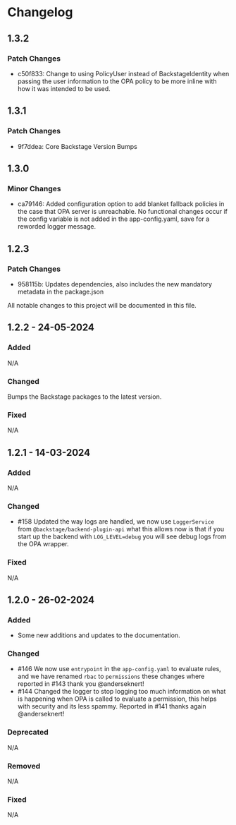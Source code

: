 # Changelog

## 1.3.2

### Patch Changes

- c50f833: Change to using PolicyUser instead of BackstageIdentity when passing the user information to the OPA policy to be more inline with how it was intended to be used.

## 1.3.1

### Patch Changes

- 9f7ddea: Core Backstage Version Bumps

## 1.3.0

### Minor Changes

- ca79146: Added configuration option to add blanket fallback policies in the case that OPA server is unreachable. No functional changes occur if the config variable is not added in the app-config.yaml, save for a reworded logger message.

## 1.2.3

### Patch Changes

- 958115b: Updates dependencies, also includes the new mandatory metadata in the package.json

All notable changes to this project will be documented in this file.

## 1.2.2 - 24-05-2024

### Added

N/A

### Changed

Bumps the Backstage packages to the latest version.

### Fixed

N/A

## 1.2.1 - 14-03-2024

### Added

N/A

### Changed

- #158 Updated the way logs are handled, we now use `LoggerService` from `@backstage/backend-plugin-api` what this allows now is that if you start up the backend with `LOG_LEVEL=debug` you will see debug logs from the OPA wrapper.

### Fixed

N/A

## 1.2.0 - 26-02-2024

### Added

- Some new additions and updates to the documentation.

### Changed

- #146 We now use `entrypoint` in the `app-config.yaml` to evaluate rules, and we have renamed `rbac` to `permissions` these changes where reported in #143 thank you @anderseknert!
- #144 Changed the logger to stop logging too much information on what is happening when OPA is called to evaluate a permission, this helps with security and its less spammy. Reported in #141 thanks again @anderseknert!

### Deprecated

N/A

### Removed

N/A

### Fixed

N/A
